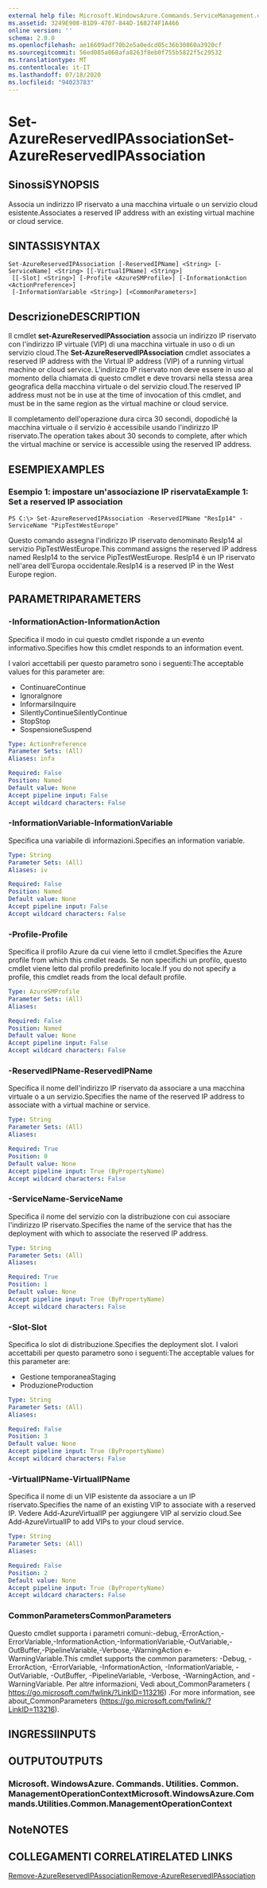 ```yaml
---
external help file: Microsoft.WindowsAzure.Commands.ServiceManagement.dll-Help.xml
ms.assetid: 3249E908-B1D9-4707-844D-168274F1A466
online version: ''
schema: 2.0.0
ms.openlocfilehash: ae16609adf70b2e5a0edcd05c36b30860a3920cf
ms.sourcegitcommit: 56ed085a868afa8263f8eb0f755b5822f5c29532
ms.translationtype: MT
ms.contentlocale: it-IT
ms.lasthandoff: 07/18/2020
ms.locfileid: "94023783"
---
```

# <span data-ttu-id="b151a-101">Set-AzureReservedIPAssociation</span><span class="sxs-lookup"><span data-stu-id="b151a-101">Set-AzureReservedIPAssociation</span></span>

## <span data-ttu-id="b151a-102">Sinossi</span><span class="sxs-lookup"><span data-stu-id="b151a-102">SYNOPSIS</span></span>
<span data-ttu-id="b151a-103">Associa un indirizzo IP riservato a una macchina virtuale o un servizio cloud esistente.</span><span class="sxs-lookup"><span data-stu-id="b151a-103">Associates a reserved IP address with an existing virtual machine or cloud service.</span></span>

## <span data-ttu-id="b151a-104">SINTASSI</span><span class="sxs-lookup"><span data-stu-id="b151a-104">SYNTAX</span></span>

```
Set-AzureReservedIPAssociation [-ReservedIPName] <String> [-ServiceName] <String> [[-VirtualIPName] <String>]
 [[-Slot] <String>] [-Profile <AzureSMProfile>] [-InformationAction <ActionPreference>]
 [-InformationVariable <String>] [<CommonParameters>]
```

## <span data-ttu-id="b151a-105">Descrizione</span><span class="sxs-lookup"><span data-stu-id="b151a-105">DESCRIPTION</span></span>
<span data-ttu-id="b151a-106">Il cmdlet **set-AzureReservedIPAssociation** associa un indirizzo IP riservato con l'indirizzo IP virtuale (VIP) di una macchina virtuale in uso o di un servizio cloud.</span><span class="sxs-lookup"><span data-stu-id="b151a-106">The **Set-AzureReservedIPAssociation** cmdlet associates a reserved IP address with the Virtual IP address (VIP) of a running virtual machine or cloud service.</span></span>
<span data-ttu-id="b151a-107">L'indirizzo IP riservato non deve essere in uso al momento della chiamata di questo cmdlet e deve trovarsi nella stessa area geografica della macchina virtuale o del servizio cloud.</span><span class="sxs-lookup"><span data-stu-id="b151a-107">The reserved IP address must not be in use at the time of invocation of this cmdlet, and must be in the same region as the virtual machine or cloud service.</span></span>

<span data-ttu-id="b151a-108">Il completamento dell'operazione dura circa 30 secondi, dopodiché la macchina virtuale o il servizio è accessibile usando l'indirizzo IP riservato.</span><span class="sxs-lookup"><span data-stu-id="b151a-108">The operation takes about 30 seconds to complete, after which the virtual machine or service is accessible using the reserved IP address.</span></span>

## <span data-ttu-id="b151a-109">ESEMPI</span><span class="sxs-lookup"><span data-stu-id="b151a-109">EXAMPLES</span></span>

### <span data-ttu-id="b151a-110">Esempio 1: impostare un'associazione IP riservata</span><span class="sxs-lookup"><span data-stu-id="b151a-110">Example 1: Set a reserved IP association</span></span>
```
PS C:\> Set-AzureReservedIPAssociation -ReservedIPName "ResIp14" -ServiceName "PipTestWestEurope"
```

<span data-ttu-id="b151a-111">Questo comando assegna l'indirizzo IP riservato denominato ResIp14 al servizio PipTestWestEurope.</span><span class="sxs-lookup"><span data-stu-id="b151a-111">This command assigns the reserved IP address named ResIp14 to the service PipTestWestEurope.</span></span>
<span data-ttu-id="b151a-112">ResIp14 è un IP riservato nell'area dell'Europa occidentale.</span><span class="sxs-lookup"><span data-stu-id="b151a-112">ResIp14 is a reserved IP in the West Europe region.</span></span>

## <span data-ttu-id="b151a-113">PARAMETRI</span><span class="sxs-lookup"><span data-stu-id="b151a-113">PARAMETERS</span></span>

### <span data-ttu-id="b151a-114">-InformationAction</span><span class="sxs-lookup"><span data-stu-id="b151a-114">-InformationAction</span></span>
<span data-ttu-id="b151a-115">Specifica il modo in cui questo cmdlet risponde a un evento informativo.</span><span class="sxs-lookup"><span data-stu-id="b151a-115">Specifies how this cmdlet responds to an information event.</span></span>

<span data-ttu-id="b151a-116">I valori accettabili per questo parametro sono i seguenti:</span><span class="sxs-lookup"><span data-stu-id="b151a-116">The acceptable values for this parameter are:</span></span>

- <span data-ttu-id="b151a-117">Continuare</span><span class="sxs-lookup"><span data-stu-id="b151a-117">Continue</span></span>
- <span data-ttu-id="b151a-118">Ignora</span><span class="sxs-lookup"><span data-stu-id="b151a-118">Ignore</span></span>
- <span data-ttu-id="b151a-119">Informarsi</span><span class="sxs-lookup"><span data-stu-id="b151a-119">Inquire</span></span>
- <span data-ttu-id="b151a-120">SilentlyContinue</span><span class="sxs-lookup"><span data-stu-id="b151a-120">SilentlyContinue</span></span>
- <span data-ttu-id="b151a-121">Stop</span><span class="sxs-lookup"><span data-stu-id="b151a-121">Stop</span></span>
- <span data-ttu-id="b151a-122">Sospensione</span><span class="sxs-lookup"><span data-stu-id="b151a-122">Suspend</span></span>

```yaml
Type: ActionPreference
Parameter Sets: (All)
Aliases: infa

Required: False
Position: Named
Default value: None
Accept pipeline input: False
Accept wildcard characters: False
```

### <span data-ttu-id="b151a-123">-InformationVariable</span><span class="sxs-lookup"><span data-stu-id="b151a-123">-InformationVariable</span></span>
<span data-ttu-id="b151a-124">Specifica una variabile di informazioni.</span><span class="sxs-lookup"><span data-stu-id="b151a-124">Specifies an information variable.</span></span>

```yaml
Type: String
Parameter Sets: (All)
Aliases: iv

Required: False
Position: Named
Default value: None
Accept pipeline input: False
Accept wildcard characters: False
```

### <span data-ttu-id="b151a-125">-Profile</span><span class="sxs-lookup"><span data-stu-id="b151a-125">-Profile</span></span>
<span data-ttu-id="b151a-126">Specifica il profilo Azure da cui viene letto il cmdlet.</span><span class="sxs-lookup"><span data-stu-id="b151a-126">Specifies the Azure profile from which this cmdlet reads.</span></span>
<span data-ttu-id="b151a-127">Se non specifichi un profilo, questo cmdlet viene letto dal profilo predefinito locale.</span><span class="sxs-lookup"><span data-stu-id="b151a-127">If you do not specify a profile, this cmdlet reads from the local default profile.</span></span>

```yaml
Type: AzureSMProfile
Parameter Sets: (All)
Aliases: 

Required: False
Position: Named
Default value: None
Accept pipeline input: False
Accept wildcard characters: False
```

### <span data-ttu-id="b151a-128">-ReservedIPName</span><span class="sxs-lookup"><span data-stu-id="b151a-128">-ReservedIPName</span></span>
<span data-ttu-id="b151a-129">Specifica il nome dell'indirizzo IP riservato da associare a una macchina virtuale o a un servizio.</span><span class="sxs-lookup"><span data-stu-id="b151a-129">Specifies the name of the reserved IP address to associate with a virtual machine or service.</span></span>

```yaml
Type: String
Parameter Sets: (All)
Aliases: 

Required: True
Position: 0
Default value: None
Accept pipeline input: True (ByPropertyName)
Accept wildcard characters: False
```

### <span data-ttu-id="b151a-130">-ServiceName</span><span class="sxs-lookup"><span data-stu-id="b151a-130">-ServiceName</span></span>
<span data-ttu-id="b151a-131">Specifica il nome del servizio con la distribuzione con cui associare l'indirizzo IP riservato.</span><span class="sxs-lookup"><span data-stu-id="b151a-131">Specifies the name of the service that has the deployment with which to associate the reserved IP address.</span></span>

```yaml
Type: String
Parameter Sets: (All)
Aliases: 

Required: True
Position: 1
Default value: None
Accept pipeline input: True (ByPropertyName)
Accept wildcard characters: False
```

### <span data-ttu-id="b151a-132">-Slot</span><span class="sxs-lookup"><span data-stu-id="b151a-132">-Slot</span></span>
<span data-ttu-id="b151a-133">Specifica lo slot di distribuzione.</span><span class="sxs-lookup"><span data-stu-id="b151a-133">Specifies the deployment slot.</span></span>
<span data-ttu-id="b151a-134">I valori accettabili per questo parametro sono i seguenti:</span><span class="sxs-lookup"><span data-stu-id="b151a-134">The acceptable values for this parameter are:</span></span>

- <span data-ttu-id="b151a-135">Gestione temporanea</span><span class="sxs-lookup"><span data-stu-id="b151a-135">Staging</span></span>
- <span data-ttu-id="b151a-136">Produzione</span><span class="sxs-lookup"><span data-stu-id="b151a-136">Production</span></span>

```yaml
Type: String
Parameter Sets: (All)
Aliases: 

Required: False
Position: 3
Default value: None
Accept pipeline input: True (ByPropertyName)
Accept wildcard characters: False
```

### <span data-ttu-id="b151a-137">-VirtualIPName</span><span class="sxs-lookup"><span data-stu-id="b151a-137">-VirtualIPName</span></span>
<span data-ttu-id="b151a-138">Specifica il nome di un VIP esistente da associare a un IP riservato.</span><span class="sxs-lookup"><span data-stu-id="b151a-138">Specifies the name of an existing VIP to associate with a reserved IP.</span></span>
<span data-ttu-id="b151a-139">Vedere Add-AzureVirtualIP per aggiungere VIP al servizio cloud.</span><span class="sxs-lookup"><span data-stu-id="b151a-139">See Add-AzureVirtualIP to add VIPs to your cloud service.</span></span>

```yaml
Type: String
Parameter Sets: (All)
Aliases: 

Required: False
Position: 2
Default value: None
Accept pipeline input: True (ByPropertyName)
Accept wildcard characters: False
```

### <span data-ttu-id="b151a-140">CommonParameters</span><span class="sxs-lookup"><span data-stu-id="b151a-140">CommonParameters</span></span>
<span data-ttu-id="b151a-141">Questo cmdlet supporta i parametri comuni:-debug,-ErrorAction,-ErrorVariable,-InformationAction,-InformationVariable,-OutVariable,-OutBuffer,-PipelineVariable,-Verbose,-WarningAction e-WarningVariable.</span><span class="sxs-lookup"><span data-stu-id="b151a-141">This cmdlet supports the common parameters: -Debug, -ErrorAction, -ErrorVariable, -InformationAction, -InformationVariable, -OutVariable, -OutBuffer, -PipelineVariable, -Verbose, -WarningAction, and -WarningVariable.</span></span> <span data-ttu-id="b151a-142">Per altre informazioni, Vedi about_CommonParameters ( https://go.microsoft.com/fwlink/?LinkID=113216) .</span><span class="sxs-lookup"><span data-stu-id="b151a-142">For more information, see about_CommonParameters (https://go.microsoft.com/fwlink/?LinkID=113216).</span></span>

## <span data-ttu-id="b151a-143">INGRESSI</span><span class="sxs-lookup"><span data-stu-id="b151a-143">INPUTS</span></span>

## <span data-ttu-id="b151a-144">OUTPUT</span><span class="sxs-lookup"><span data-stu-id="b151a-144">OUTPUTS</span></span>

### <span data-ttu-id="b151a-145">Microsoft. WindowsAzure. Commands. Utilities. Common. ManagementOperationContext</span><span class="sxs-lookup"><span data-stu-id="b151a-145">Microsoft.WindowsAzure.Commands.Utilities.Common.ManagementOperationContext</span></span>

## <span data-ttu-id="b151a-146">Note</span><span class="sxs-lookup"><span data-stu-id="b151a-146">NOTES</span></span>

## <span data-ttu-id="b151a-147">COLLEGAMENTI CORRELATI</span><span class="sxs-lookup"><span data-stu-id="b151a-147">RELATED LINKS</span></span>

[<span data-ttu-id="b151a-148">Remove-AzureReservedIPAssociation</span><span class="sxs-lookup"><span data-stu-id="b151a-148">Remove-AzureReservedIPAssociation</span></span>](./Remove-AzureReservedIPAssociation.md)


